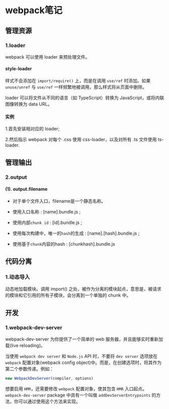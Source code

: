 # webpack笔记
 
## 管理资源

### 1.loader

webpack 可以使用 loader 来预处理文件。

#### style-loader

样式不会添加在 `import/require()` 上，而是在调用 `use/ref` 时添加。如果 `unuse/unref` 与 `use/ref` 一样频繁地被调用，那么样式将从页面中删除。

loader 可以将文件从不同的语言（如 TypeScript）转换为 JavaScript，或将内联图像转换为 data URL。

#### 实例

1.首先安装相对应的 loader;

2.然后指示 webpack 对每个 .css 使用 css-loader，以及对所有 .ts 文件使用 ts-loader.

## 管理输出

### 2.output

#### (1). output.filename

* 对于单个文件入口，filename是一个静态名称。

* 使用入口名称 : [name].bundle.js ;

* 使用内部`chunk id` : [id].bundle.js ;

* 使用每次构建中，唯一的`hash`的生成 : [name].[hash].bundle.js ;

* 使用基于`chunk`内容的hash : [chunkhash].bundle.js

## 代码分离

### 1.动态导入

动态地加载模块。调用 import() 之处，被作为分离的模块起点，意思是，被请求的模块和它引用的所有子模块，会分离到一个单独的 chunk 中。

## 开发

### 1.webpack-dev-server

  webpack-dev-server 为你提供了一个简单的 web 服务器，并且能够实时重新加载(live reloading)。
 
  当使用 `webpack dev server` 和 `Node.js` API 时，不要将 `dev server` 选项放在 `webpack` 配置对象(webpack config object)中。而是，在创建选项时，将其作为第二个参数传递。例如：

```javascript
new WebpackDevServer(compiler, options)
```

想要启用 `HMR`，还需要修改 `webpack` 配置对象，使其包含 `HMR` 入口起点。`webpack-dev-server` package 中具有一个叫做 `addDevServerEntrypoints` 的方法，你可以通过使用这个方法来实现。
  
